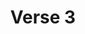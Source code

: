 ---
# Do not modify these values
id: verse-3
class: container verse
# ---------------------------
# You can modify these values
title: Verse 3
lead: last verse cool!
---